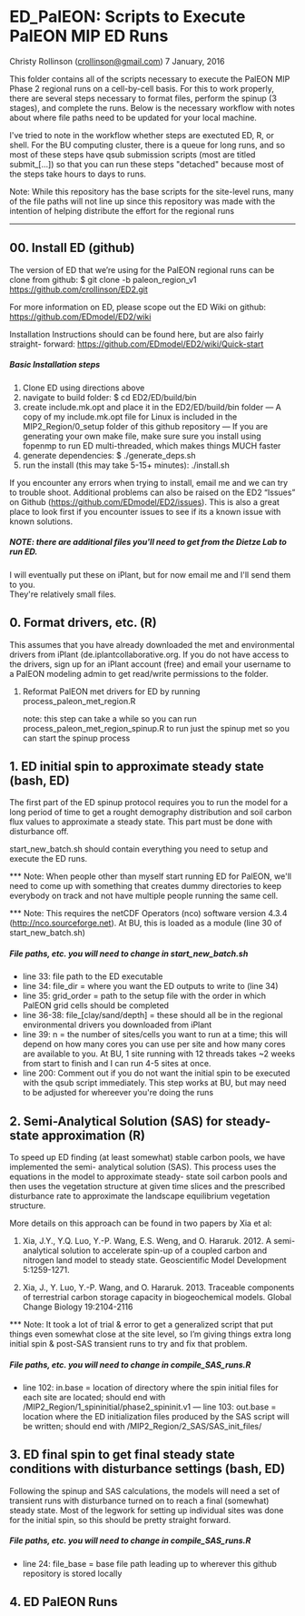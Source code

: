 # ED_PalEON: Scripts to Execute PalEON MIP ED Runs
Christy Rollinson (crollinson@gmail.com)
7 January, 2016


This folder contains all of the scripts necessary to execute the PalEON MIP Phase 2 
regional runs on a cell-by-cell basis.  For this to work properly, there are several 
steps necessary to format files, perform the spinup (3 stages), and complete the runs.
Below is the necessary workflow with notes about where file paths need to be updated 
for your local machine.

I've tried to note in the workflow whether steps are exectuted ED, R, or shell.  For
the BU computing cluster, there is a queue for long runs, and so most of these steps 
have qsub submission scripts (most are titled submit_[...]) so that you can run these
steps "detached" because most of the steps take hours to days to runs.  

Note: While this repository has the base scripts for the site-level runs, many of the 
      file paths will not line up since this repository was made with the intention of
      helping distribute the effort for the regional runs

--------------------------

##  00. Install ED (github)

The version of ED that we’re using for the PalEON regional runs can be clone from 
github: 
$ git clone -b paleon_region_v1 https://github.com/crollinson/ED2.git

For more information on ED, please scope out the ED Wiki on github:
https://github.com/EDmodel/ED2/wiki

Installation Instructions should can be found here, but are also fairly straight-
forward: https://github.com/EDmodel/ED2/wiki/Quick-start

##### Basic Installation steps
1. Clone ED using directions above
2. navigate to build folder: $ cd ED2/ED/build/bin
3. create include.mk.opt and place it in the ED2/ED/build/bin folder 
   — A copy of my include.mk.opt file for Linux is included in the 
     MIP2_Region/0_setup folder of this github repository
   — If you are generating your own make file, make sure sure you install using 
     fopenmp to run ED multi-threaded, which makes things MUCH faster
4. generate dependencies: $ ./generate_deps.sh
5. run the install (this may take 5-15+ minutes): ./install.sh

If you encounter any errors when trying to install, email me and we can try to 
trouble shoot.  Additional problems can also be raised on the ED2 “Issues” on 
Github (https://github.com/EDmodel/ED2/issues).  This is also a great place to 
look first if you encounter issues to see if its a known issue with known solutions.

##### NOTE: there are additional files you'll need to get from the Dietze Lab to run ED.  
I will eventually put these on iPlant, but for now email me and I'll send them to you.  
They're relatively small files.

## 0. Format drivers, etc. (R)

This assumes that you have already downloaded the met and environmental drivers from 
iPlant (de.iplantcollaborative.org.  If you do not have access to the drivers, sign 
up for an iPlant account (free) and email your username to a PalEON modeling admin to
get read/write permissions to the folder.

1. Reformat PalEON met drivers for ED by running process_paleon_met_region.R

      note: this step can take a while so you can run process_paleon_met_region_spinup.R 
            to run just the spinup met so you can start the spinup process


## 1. ED initial spin to approximate steady state (bash, ED) 

The first part of the ED spinup protocol requires you to run the model for a long period
of time to get a rought demography distribution and soil carbon flux values to approximate
a steady state.  This part must be done with disturbance off.

start_new_batch.sh should contain everything you need to setup and execute the ED runs. 

*** Note: When people other than myself start running ED for PalEON, we'll need to come up 
with something that creates dummy directories to keep everybody on track and not have 
multiple people running the same cell.

*** Note: This requires the netCDF Operators (nco) software version 4.3.4 
(http://nco.sourceforge.net). At BU, this is loaded as a module (line 30 of 
start_new_batch.sh)

##### File paths, etc. you will need to change in start_new_batch.sh
- line 33: file path to the ED executable
- line 34: file_dir   = where you want the ED outputs to write to (line 34)
- line 35: grid_order = path to the setup file with the order in which PalEON grid cells 
  should be completed
- line 36-38: file_[clay/sand/depth] = these should all be in the regional environmental 
  drivers you downloaded from iPlant
- line 39: n = the number of sites/cells you want to run at a time; this will depend on 
   how many cores you can use per site and how many cores are available to you.  At BU, 1 
   site running with 12 threads takes ~2 weeks from start to finish and I can run 4-5 sites
   at once.
- line 200: Comment out if you do not want the initial spin to be executed with the qsub 
  script immediately. This step works at BU, but may need to be adjusted for whereever you're 
  doing the runs



## 2. Semi-Analytical Solution (SAS) for steady-state approximation (R)

To speed up ED finding (at least somewhat) stable carbon pools, we have implemented the semi-
analytical solution (SAS).  This process uses the equations in the model to approximate steady-
state soil carbon pools and then uses the vegetation structure at given time slices and the 
prescribed disturbance rate to approximate the landscape equilibrium vegetation structure.

More details on this approach can be found in two papers by Xia et al:
1. Xia, J.Y., Y.Q. Luo, Y.-P. Wang, E.S. Weng, and O. Hararuk. 2012. A semi-analytical 
   solution to accelerate spin-up of a coupled carbon and nitrogen land model to 
   steady state. Geoscientific Model Development 5:1259-1271.

2. Xia, J., Y. Luo, Y.-P. Wang, and O. Hararuk. 2013. Traceable components of terrestrial 
   carbon storage capacity in biogeochemical models.  Global Change Biology 19:2104-2116

*** Note: It took a lot of trial & error to get a generalized script that put things even
somewhat close at the site level, so I’m giving things extra long initial spin & post-SAS
transient runs to try and fix that problem.

##### File paths, etc. you will need to change in compile_SAS_runs.R
- line 102: in.base = location of directory where the spin initial files for each site are 
  located; should end with /MIP2_Region/1_spininitial/phase2_spininit.v1
— line 103: out.base = location where the ED initialization files produced by the SAS script 
  will be written; should end with /MIP2_Region/2_SAS/SAS_init_files/



## 3. ED final spin to get final steady state conditions with disturbance settings (bash, ED)

Following the spinup and SAS calculations, the models will need a set of transient runs with 
disturbance turned on to reach a final (somewhat) steady state. Most of the legwork for setting
up individual sites was done for the initial spin, so this should be pretty straight forward.

##### File paths, etc. you will need to change in compile_SAS_runs.R
- line 24: file_base = base file path leading up to wherever this github repository is stored locally


## 4. ED PalEON Runs
